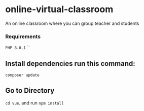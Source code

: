 # online-virtual-classroom
 An online classroom where you can group teacher and students

### Requirements
`PHP 8.0.1`
``

## Install dependencies run this command:
`composer update`

## Go to Directory
`cd vue`.
and run `npm install`

